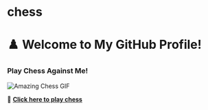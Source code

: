 # chess
# ♟️ Welcome to My GitHub Profile! 

### Play Chess Against Me! 

![Amazing Chess GIF](https://media.giphy.com/media/3o7TKMt1VVNkHV2PaE/giphy.gif)

🔗 **[Click here to play chess](https://akshayahh.github.io/chess-game/)**  
